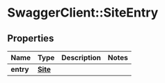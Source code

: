 # SwaggerClient::SiteEntry

## Properties
Name | Type | Description | Notes
------------ | ------------- | ------------- | -------------
**entry** | [**Site**](Site.md) |  | 


